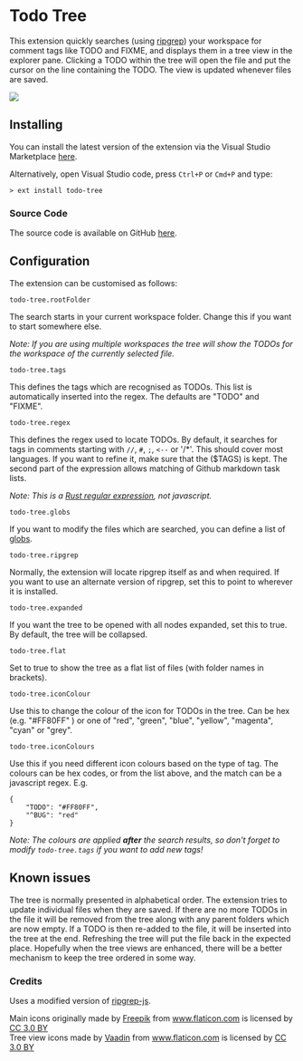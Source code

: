 # Todo Tree

This extension quickly searches (using <a href="https://github.com/BurntSushi/ripgrep">ripgrep</a>) your workspace for comment tags like TODO and FIXME, and displays them in a tree view in the explorer pane. Clicking a TODO within the tree will open the file and put the cursor on the line containing the TODO. The view is updated whenever files are saved.

<img src="https://raw.githubusercontent.com/Gruntfuggly/todo-tree/master/resources/screenshot.png">

## Installing

You can install the latest version of the extension via the Visual Studio Marketplace [here](https://marketplace.visualstudio.com/items?itemName=Gruntfuggly.todo-tree).

Alternatively, open Visual Studio code, press `Ctrl+P` or `Cmd+P` and type:

    > ext install todo-tree

### Source Code

The source code is available on GitHub [here](https://github.com/Gruntfuggly/todo-tree).

## Configuration

The extension can be customised as follows:

`todo-tree.rootFolder`

The search starts in your current workspace folder. Change this if you want to start somewhere else.

*Note: If you are using multiple workspaces the tree will show the TODOs for the workspace of the currently selected file.*

`todo-tree.tags`

This defines the tags which are recognised as TODOs. This list is automatically inserted into the regex. The defaults are "TODO" and "FIXME".

`todo-tree.regex`

This defines the regex used to locate TODOs. By default, it searches for tags in comments starting with `//`, `#`, `;`, `<--` or '/*'. This should cover most languages.
If you want to refine it, make sure that the ($TAGS) is kept. The second part of the expression allows matching of Github markdown task lists.

*Note: This is a <a href="https://doc.rust-lang.org/regex/regex/index.html>">Rust regular expression</a>, not javascript.*

`todo-tree.globs`

If you want to modify the files which are searched, you can define a list of <a href="https://www.npmjs.com/package/glob">globs</a>.

`todo-tree.ripgrep`

Normally, the extension will locate ripgrep itself as and when required. If you want to use an alternate version of ripgrep, set this to point to wherever it is installed.

`todo-tree.expanded`

If you want the tree to be opened with all nodes expanded, set this to true. By default, the tree will be collapsed.

`todo-tree.flat`

Set to true to show the tree as a flat list of files (with folder names in brackets).

`todo-tree.iconColour`

Use this to change the colour of the icon for TODOs in the tree. Can be hex (e.g. "#FF80FF" ) or one of "red", "green", "blue", "yellow", "magenta", "cyan" or "grey".

`todo-tree.iconColours`

Use this if you need different icon colours based on the type of tag. The colours can be hex codes, or from the list above, and the match can be a javascript regex. E.g.

```
{
    "TODO": "#FF80FF",
    "^BUG": "red"
}
```

_Note: The colours are applied __after__ the search results, so don't forget to modify `todo-tree.tags` if you want to add new tags!_

## Known issues

The tree is normally presented in alphabetical order. The extension tries to update individual files when they are saved. If there are no more TODOs in the file it will be removed from the tree along with any parent folders which are now empty. If a TODO is then re-added to the file, it will be inserted into the tree at the end. Refreshing the tree will put the file back in the expected place. Hopefully when the tree views are enhanced, there will be a better mechanism to keep the tree ordered in some way.

### Credits

Uses a modified version of <a href="https://www.npmjs.com/package/ripgrep-js">ripgrep-js</a>.

<div>Main icons originally made by <a href="http://www.freepik.com" title="Freepik">Freepik</a> from <a href="https://www.flaticon.com/" title="Flaticon">www.flaticon.com</a> is licensed by <a href="http://creativecommons.org/licenses/by/3.0/" title="Creative Commons BY 3.0" target="_blank">CC 3.0 BY</a></div>

<div>Tree view icons made by <a href="https://www.flaticon.com/authors/vaadin" title="Vaadin">Vaadin</a> from <a href="https://www.flaticon.com/" title="Flaticon">www.flaticon.com</a> is licensed by <a href="http://creativecommons.org/licenses/by/3.0/" title="Creative Commons BY 3.0" target="_blank">CC 3.0 BY</a></div>